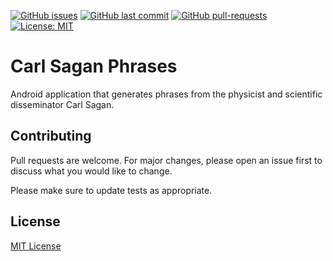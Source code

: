[![GitHub issues](https://img.shields.io/github/issues-raw/carlozfilipe/carl-sagan-phrases.svg)](https://github.com/carlozfilipe/carl-sagan-phrases/issues)
[![GitHub last commit](https://img.shields.io/github/last-commit/carlozfilipe/carl-sagan-phrases.svg)](https://github.com/carlozfilipe/carl-sagan-phrases/commits/master)
[![GitHub pull-requests](https://img.shields.io/github/issues-pr/carlozfilipe/carl-sagan-phrases.svg)](https://GitHub.com/carlozfilipe/carl-sagan-phrases/pulls/)
[![License: MIT](https://img.shields.io/github/license/carlozfilipe/carl-sagan-phrases)](https://github.com/carlozfilipe/carl-sagan-phrases/blob/master/LICENSE)


# Carl Sagan Phrases

Android application that generates phrases from the physicist and scientific disseminator Carl Sagan.

## Contributing
Pull requests are welcome. For major changes, please open an issue first to discuss what you would like to change.

Please make sure to update tests as appropriate.

## License
[MIT License](https://choosealicense.com/licenses/mit/)
